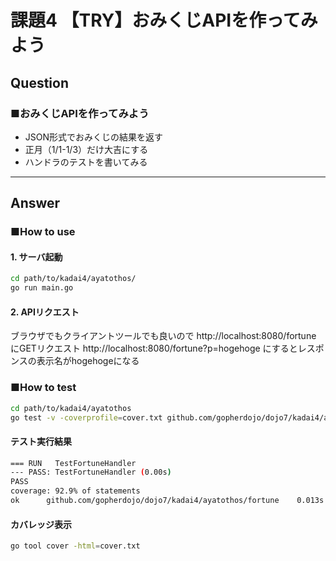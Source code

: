 # 課題4 【TRY】おみくじAPIを作ってみよう

## Question

### ■おみくじAPIを作ってみよう
- JSON形式でおみくじの結果を返す
- 正月（1/1-1/3）だけ大吉にする
- ハンドラのテストを書いてみる

---

## Answer

### ■How to use

#### 1. サーバ起動
```bash
cd path/to/kadai4/ayatothos/
go run main.go
```

#### 2. APIリクエスト
ブラウザでもクライアントツールでも良いので http://localhost:8080/fortune にGETリクエスト
http://localhost:8080/fortune?p=hogehoge にするとレスポンスの表示名がhogehogeになる

### ■How to test

```bash
cd path/to/kadai4/ayatothos
go test -v -coverprofile=cover.txt github.com/gopherdojo/dojo7/kadai4/ayatothos/fortune
```

#### テスト実行結果

```bash
=== RUN   TestFortuneHandler
--- PASS: TestFortuneHandler (0.00s)
PASS
coverage: 92.9% of statements
ok  	github.com/gopherdojo/dojo7/kadai4/ayatothos/fortune	0.013s	coverage: 92.9% of statements
```

#### カバレッジ表示

```bash
go tool cover -html=cover.txt 
```

